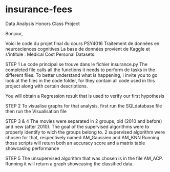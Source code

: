 # insurance-fees
Data Analysis Honors Class Project 

Bonjour,

Voici le code du projet final du cours PSY4016 Traitement de données en neurosciences cognitives
La base de données provient de Kaggle et s'intitule : Medical Cost Personal Datasets.

STEP 1
Le code principal se trouve dans le fichier insurance.py
The completed file calls all the functions it needs to perform de tasks in the different files.
To better understand what is happening, i invite you to go look at the files in
the code folder, for they contain all code used in this project along with certain
descriptions.

You will obtain a Regression result that is used to verify our first hypothesis

STEP 2
To visualise graphs for that analysis, first run the SQLdatabase file then run the Visualisation file

STEP 3 & 4
The movies were separated in 2 groups, old (2010 and before) and new (after 2010).
The goal of the supervised algorithms were to properly identify to wich the groups belong to.
2 supervised algorithm were chosen for that, respectively named AM_Gaussien and AM_KNN
Running those scripts will return both an accuracy score and a matrix table showcasing performance

STEP 5
The unsupervised algorithm that was chosen is in the file AM_ACP. Running it will return a graph showcasing the classified data.
